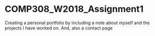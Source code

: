 # COMP308_W2018_Assignment1

Creating a personal portfolio by including a note about myself and the projects I have worked on. And, also a contact page
